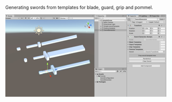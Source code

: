 Generating swords from templates for blade, guard, grip and pommel.

![Snapshot](README/snapshot.jpg)
